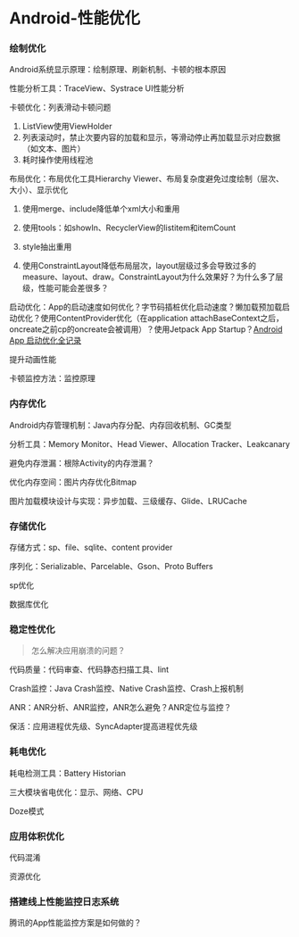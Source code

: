 #  Android-性能优化

### 绘制优化

Android系统显示原理：绘制原理、刷新机制、卡顿的根本原因

性能分析工具：TraceView、Systrace UI性能分析

卡顿优化：列表滑动卡顿问题

1. ListView使用ViewHolder
2. 列表滚动时，禁止次要内容的加载和显示，等滑动停止再加载显示对应数据（如文本、图片）
3. 耗时操作使用线程池

布局优化：布局优化工具Hierarchy Viewer、布局复杂度避免过度绘制（层次、大小）、显示优化

1. 使用merge、include降低单个xml大小和重用

2. 使用tools：如showIn、RecyclerView的listitem和itemCount

3. style抽出重用

4. 使用ConstraintLayout降低布局层次，layout层级过多会导致过多的measure、layout、draw。ConstraintLayout为什么效果好？为什么多了层级，性能可能会差很多？

启动优化：App的启动速度如何优化？字节码插桩优化启动速度？懒加载预加载启动优化？使用ContentProvider优化（在application attachBaseContext之后，oncreate之前cp的oncreate会被调用）？使用Jetpack App Startup？[Android App 启动优化全记录](https://androidperformance.com/2019/11/18/Android-App-Lunch-Optimize)

提升动画性能

卡顿监控方法：监控原理

### 内存优化

Android内存管理机制：Java内存分配、内存回收机制、GC类型

分析工具：Memory Monitor、Head Viewer、Allocation Tracker、Leakcanary

避免内存泄漏：根除Activity的内存泄漏？

优化内存空间：图片内存优化Bitmap

图片加载模块设计与实现：异步加载、三级缓存、Glide、LRUCache

### 存储优化

存储方式：sp、file、sqlite、content provider

序列化：Serializable、Parcelable、Gson、Proto Buffers

sp优化

数据库优化

### 稳定性优化

> 怎么解决应用崩溃的问题？

代码质量：代码审查、代码静态扫描工具、lint

Crash监控：Java Crash监控、Native Crash监控、Crash上报机制

ANR：ANR分析、ANR监控，ANR怎么避免？ANR定位与监控？

保活：应用进程优先级、SyncAdapter提高进程优先级

### 耗电优化

耗电检测工具：Battery Historian

三大模块省电优化：显示、网络、CPU

Doze模式

### 应用体积优化

代码混淆

资源优化

### 搭建线上性能监控日志系统

腾讯的App性能监控方案是如何做的？



